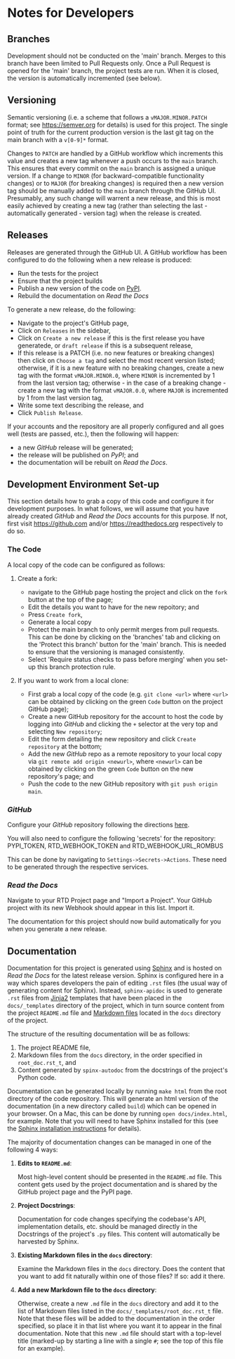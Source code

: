 # Notes for Developers

## Branches

Development should not be conducted on the 'main' branch.  Merges to this branch have been limited to Pull Requests only.
Once a Pull Request is opened for the 'main' branch, the project tests are run.  When it is closed, the version is
automatically incremented (see below).

## Versioning

Semantic versioning (i.e. a scheme that follows a `vMAJOR.MINOR.PATCH` format; see <https://semver.org> for details) is used for this project.  The single point of truth for the current production version is the last git tag on the main branch with a `v[0-9]*` format.

Changes to `PATCH` are handled by a GitHub workflow which increments this value and creates a new tag whenever a push occurs to the `main` branch.  This ensures that every commit on the `main` branch is assigned a unique version.  If a change to `MINOR` (for backward-compatible functionality changes) or to `MAJOR` (for breaking changes) is required then a new version tag should be manually added to the `main` branch through the GitHub UI.  Presumably, any such change will warrent a new release, and this is most easily achieved by creating a new tag (rather than selecting the last - automatically generated - version tag) when the release is created.

## Releases

Releases are generated through the GitHub UI.  A GitHub workflow has been configured to do the following when a new release is produced:

* Run the tests for the project
* Ensure that the project builds
* Publish a new version of the code on [PyPI](https://pypi.org/).
* Rebuild the documentation on *Read the Docs*

To generate a new release, do the following:

* Navigate to the project's GitHub page, 
* Click on `Releases` in the sidebar,
* Click on `Create a new release` if this is the first release you have generatede, or `draft release` if this is a subsequent release,
* If this release is a PATCH (i.e. no new features or breaking changes) then click on `Choose a tag` and select the most recent version listed; otherwise, if it is a new feature with no breaking
	changes, create a new tag with the format `vMAJOR.MINOR.0`, where `MINOR` is incremented by 1 from the last version tag; otherwise - in the case of a breaking change - create a new tag with the
	format `vMAJOR.0.0`, where `MAJOR` is incremented by 1 from the last version tag,
* Write some text describing the release, and
* Click `Publish Release`.

If your accounts and the repository are all properly configured and all goes well (tests are passed, etc.), then the following will happen:

* a new *GitHub* release will be generated;
* the release will be published on *PyPI*; and
* the documentation will be rebuilt on *Read the Docs*.

## Development Environment Set-up

This section details how to grab a copy of this code and configure it for development purposes.  In what follows, we will assume that you have already created *GitHub* and *Read the Docs* accounts for this purpose.  If not, first visit  <https://github.com> and/or <https://readthedocs.org> respectively to do so.

### The Code

A local copy of the code can be configured as follows:

1. Create a fork: 
	* navigate to the GitHub page hosting the project and click on the `fork` button at the top of the page;
	* Edit the details you want to have for the new repoitory; and
	* Press `Create fork`,
	* Generate a local copy
    * Protect the main branch to only permit merges from pull requests.  This can be done by clicking on the 'branches' tab and clicking on the 'Protect this branch' button for the 'main' branch.  This is needed to ensure that the versioning is managed consistently.
    * Select 'Require status checks to pass before merging' when you set-up this branch protection rule.

2. If you want to work from a local clone:
	* First grab a local copy of the code (e.g. `git clone <url>` where `<url>` can be obtained by clicking on the green `Code` button on the project GitHub page);
	* Create a new GitHub repository for the account to host the code by logging into *GitHub* and clicking the `+` selector at the very top and selecting `New repository`;
	* Edit the form detailing the new repository and click `Create repository` at the bottom;
	* Add the new *GitHub* repo as a remote repository to your local copy via `git remote add origin <newurl>`, where `<newurl>` can be obtained by clicking on the green `Code` button on the new repository's page; and
	* Push the code to the new GitHub repository with `git push origin main`.

### *GitHub*

Configure your *GitHub* repository following the directions [here](https://docs.readthedocs.io/en/stable/integrations.html#github).

You will also need to configure the following 'secrets' for the repository: PYPI_TOKEN, RTD_WEBHOOK_TOKEN and RTD_WEBHOOK_URL_ROMBUS

This can be done by navigating to `Settings->Secrets->Actions`.  These need to be generated through the respective services.

### *Read the Docs*

Navigate to your RTD Project page and "Import a Project".  Your GitHub project with its new
Webhook should appear in this list.  Import it.

The documentation for this project should now build automatically for you when you generate a new release.

## Documentation

Documentation for this project is generated using [Sphinx](https://www.sphinx-doc.org/en/master/) and is hosted on *Read the Docs* for the latest release version.  Sphinx is configured here in a way which spares developers the pain of editing `.rst` files (the usual way of generating content for Sphinx).  Instead, `sphinx-apidoc` is used to generate `.rst` files from [Jinja2](https://jinja.palletsprojects.com/en/latest/) templates that have been placed in the `docs/_templates` directory of the project, which in turn source content from the project `README.md` file and [Markdown files](https://myst-parser.readthedocs.io/en/latest/syntax/syntax.html) located in the `docs` directory of the project.

The structure of the resulting documentation will be as follows:

1. The project README file,
2. Markdown files from the `docs` directory, in the order specified in `root_doc.rst_t`, and
3. Content generated by `spinx-autodoc` from the docstrings of the project's Python code.

Documentation can be generated locally by running `make html` from the root directory of the code repository.  This will generate an html version of the documentation (in a new directory called `build`) which can be opened in your browser.  On a Mac, this can be done by running `open docs/index.html`, for example.  Note that you will need to have Sphinx installed for this (see the [Sphinx installation instructions](https://www.sphinx-doc.org/en/master/usage/installation.html) for details).

The majority of documentation changes can be managed in one of the following 4 ways:

1. **Edits to `README.md`**:

	Most high-level content should be presented in the `README.md` file.  This content gets used by the project documentation and is shared by the GitHub project page and the PyPI page.

2. **Project Docstrings**:

	Documentation for code changes specifying the codebase's API, implementation details, etc. should be managed directly in the Docstrings of the project's `.py` files.  This content will automatically be harvested by Sphinx.

3. **Existing Markdown files in the `docs` directory**:

	Examine the Markdown files in the `docs` directory.  Does the content that you want to add fit naturally within one of those files?  If so: add it there.

4. **Add a new Markdown file to the `docs` directory**:

	Otherwise, create a new `.md` file in the `docs` directory and add it to the list of Markdown files listed in the `docs/_templates/root_doc.rst_t` file.  Note that these files will be added to the documentation in the order specified, so place it in that list where you want it to appear in the final documentation.  Note that this new `.md` file should start with a top-level title (marked-up by starting a line with a single `#`; see the top of this file for an example).
